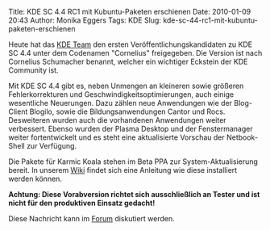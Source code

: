 Title: KDE SC 4.4 RC1 mit Kubuntu-Paketen erschienen
Date: 2010-01-09 20:43
Author: Monika Eggers
Tags: KDE
Slug: kde-sc-44-rc1-mit-kubuntu-paketen-erschienen

Heute hat das [KDE Team](http://www.kde.org "http://www.kde.org") den
ersten Veröffentlichungskandidaten zu KDE SC 4.4 unter dem Codenamen
"Cornelius" freigegeben. Die Version ist nach Cornelius Schumacher
benannt, welcher ein wichtiger Eckstein der KDE Community ist.


Mit KDE SC 4.4 gibt es, neben Unmengen an kleineren sowie größeren
Fehlerkorrekturen und Geschwindigkeitsoptimierungen, auch einige
wesentliche Neuerungen. Dazu zählen neue Anwendungen wie der Blog-Client
Blogilo, sowie die Bildungsanwendungen Cantor und Rocs. Desweiteren
wurden auch die vorhandenen Anwendungen weiter verbessert. Ebenso wurden
der Plasma Desktop und der Fenstermanager weiter fortentwickelt und es
steht eine aktualisierte Vorschau der Netbook-Shell zur Verfügung.


<!--break--><!--break-->

Die Pakete für Karmic Koala stehen im Beta PPA zur System-Aktualisierung
bereit. In unserem
[Wiki](http://wiki.kubuntu-de.org/Installation/Upgrade/Kubuntu_9.10_auf_KDE_SC_4.4_aktualisieren "http://wiki.kubuntu-de.org/Installation/Upgrade/Kubuntu_9.10_auf_KDE_SC_4.4_aktualisieren")
findet sich eine Anleitung wie diese installiert werden können.


**Achtung: Diese Vorabversion richtet sich ausschließlich an Tester und
ist nicht für den produktiven Einsatz gedacht!**


Diese Nachricht kann im
[Forum](http://forum.kubuntu-de.org/index.php?board=1.0 "http://forum.kubuntu-de.org/index.php?board=1.0")
diskutiert werden.



